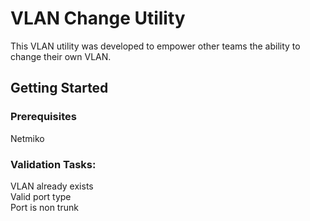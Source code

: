 # VLAN Change Utility

This VLAN utility was developed to empower other teams the ability to change their own VLAN.

## Getting Started 

### Prerequisites
Netmiko

### Validation Tasks: 
VLAN already exists  
Valid port type  
Port is non trunk  
